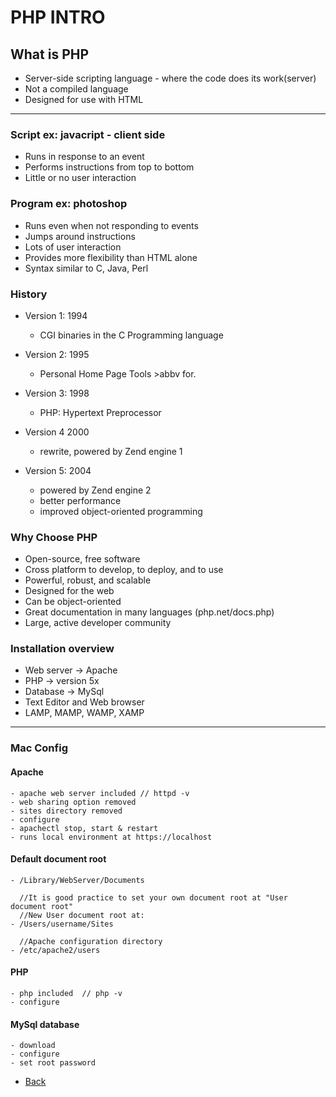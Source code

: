 # PHP INTRO

## What is PHP

- Server-side scripting language - where the code does its work(server)
- Not a compiled language
- Designed for use with HTML

------

### Script ex: javacript - client side

- Runs in response to an event
- Performs instructions from top to bottom
- Little or no user interaction


### Program ex: photoshop

- Runs even when not responding to events
- Jumps around instructions
- Lots of user interaction
- Provides more flexibility than HTML alone
- Syntax similar to C, Java, Perl


### History

- Version 1: 1994
	- CGI binaries in the C Programming language

- Version 2: 1995
	- Personal Home Page Tools >abbv for.

- Version 3: 1998
	- PHP: Hypertext Preprocessor

- Version 4 2000
	- rewrite, powered by Zend engine 1

- Version 5: 2004
	- powered by Zend engine 2
	- better performance
	- improved object-oriented programming


### Why Choose PHP

- Open-source, free software
- Cross platform to develop, to deploy, and to use
- Powerful, robust, and scalable
- Designed for the web
- Can be object-oriented
- Great documentation in many languages (php.net/docs.php)
- Large, active developer community

### Installation overview

- Web server -> Apache
- PHP -> version 5x
- Database -> MySql
- Text Editor and Web browser
- LAMP, MAMP, WAMP, XAMP

---

### Mac Config

#### Apache	
	- apache web server included // httpd -v
	- web sharing option removed
	- sites directory removed
	- configure
	- apachectl stop, start & restart
	- runs local environment at https://localhost

#### Default document root
	- /Library/WebServer/Documents
	  
	  //It is good practice to set your own document root at "User document root"
	  //New User document root at:
	- /Users/username/Sites

	  //Apache configuration directory
	- /etc/apache2/users	





#### PHP
	- php included  // php -v
	- configure

#### MySql database
	- download 
	- configure
	- set root password	






* [Back](https://github.com/stefan22/phpIntro)





















